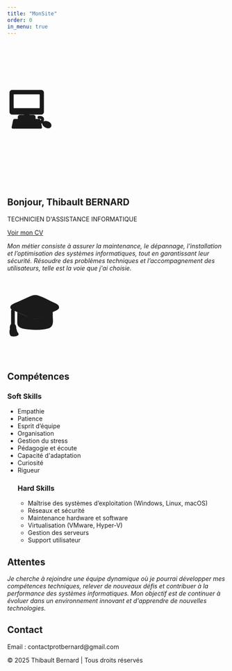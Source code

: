 ```yaml
---
title: "MonSite"
order: 0
in_menu: true
---
```

<body>
<!-- Section d'accueil -->
    <div class="container">
      <h1><p style="font-size:100px">&#128187;</p>
      <h2>Bonjour, Thibault BERNARD</h2>
      <p>TECHNICIEN D'ASSISTANCE INFORMATIQUE</p>
      <a href="#cv" class="button">Voir mon CV</a>
 
  <!-- À propos de moi -->
  <section id="about">
    <div class="container">
      <p><em>Mon métier consiste à assurer la maintenance, le dépannage, l’installation et l’optimisation des systèmes informatiques, tout en garantissant leur sécurité. Résoudre des problèmes techniques et l’accompagnement des utilisateurs, telle est la voie que j'ai choisie.</em></section>

  <section>
    <h1><span style='font-size:100px;'>&#127891;</span></h1>
    <h2>Compétences</h2>
    <div>
        <h3>Soft Skills</h3>
        <ul>
            <li>Empathie</li>
            <li>Patience</li>
            <li>Esprit d’équipe</li>
            <li>Organisation</li>
            <li>Gestion du stress</li>
            <li>Pédagogie et écoute</li>
            <li>Capacité d'adaptation</li>
            <li>Curiosité</li>
            <li>Rigueur</li>
        <h3>Hard Skills</h3>
        <ul>
            <li>Maîtrise des systèmes d’exploitation (Windows, Linux, macOS)</li>
            <li>Réseaux et sécurité</li>
            <li>Maintenance hardware et software</li>
            <li>Virtualisation (VMware, Hyper-V)</li>
            <li>Gestion des serveurs</li>
            <li>Support utilisateur</li>
        </ul>
    </div>
</section>

<section>
    <h2>Attentes</h2>
    <p><em>Je cherche à rejoindre une équipe dynamique où je pourrai développer mes compétences techniques, relever de nouveaux défis et contribuer à la performance des systèmes informatiques. Mon objectif est de continuer à évoluer dans un environnement innovant et d'apprendre de nouvelles technologies.</p>
    </em></section>
</div>


  <!-- Contact -->
  <section id="contact">
    <div class="container">
      <h2>Contact</h2>
      <p>Email : contactprotbernard@gmail.com </p>
    </div>
  </section>

  <footer>
    <p>© 2025 Thibault Bernard | Tous droits réservés</p>
    </footer> 